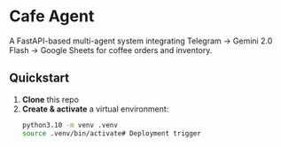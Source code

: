 # Cafe Agent


A FastAPI-based multi-agent system integrating Telegram → Gemini 2.0 Flash → Google Sheets for coffee orders and inventory.

## Quickstart

1. **Clone** this repo
2. **Create & activate** a virtual environment:
   ```bash
   python3.10 -m venv .venv
   source .venv/bin/activate#   D e p l o y m e n t   t r i g g e r 
 
 
